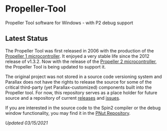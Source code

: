 # Propeller-Tool
Propeller Tool software for Windows - with P2 debug support 

## Latest Status
The Propeller Tool was first released in 2006 with the production of the [Propeller 1 microcontroller](https://www.parallax.com/catalog/microcontrollers/propeller).  It enjoyed a very stable life since the 2012 release of v1.3.2.  Now with the release of the [Propeller 2 microcontroller](https://parallax.com/), the Propeller Tool is being updated to support it. 

The original project was not stored in a source code versioning system and Parallax does not have the rights to release the source for some of the critical third-party (yet Parallax-customized) components built into the Propeller tool.  For now, this repository serves as a place holder for future source and a repository of current [releases](https://github.com/parallaxinc/Propeller-Tool/releases) and [issues](https://github.com/parallaxinc/Propeller-Tool/issues).

If you are interested in the source code to the Spin2 compiler or the debug window functionality, you may find it in the [PNut Repository](https://github.com/parallaxinc/P2_PNut_Public).

_Updated 03/15/2021_
